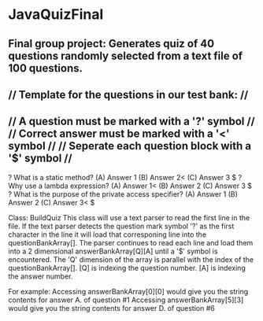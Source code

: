 # JavaQuizFinal
Final group project: Generates quiz of 40 questions randomly selected from a text file of 100 questions.
-----------------------------------------------------
// Template for the questions in our test bank:    //
-----------------------------------------------------
// A question must be marked with a '?' symbol     //
// Correct answer must be marked with a '<' symbol //
// Seperate each question block with a '$' symbol  //
-----------------------------------------------------
? What is a static method?
(A) Answer 1
(B) Answer 2<
(C) Answer 3
$
? Why use a lambda expression?
(A) Answer 1<
(B) Answer 2
(C) Answer 3
$
? What is the purpose of the private access specifier?
(A) Answer 1
(B) Answer 2
(C) Answer 3<
$

Class: BuildQuiz
   This class will use a text parser to read the first line in the file. If the text parser detects the question
mark symbol '?' as the first character in the line it will load that corresponing line into the questionBankArray[].
   The parser continues to read each line and load them into a 2 dimensional answerBankArray[Q][A] until a '$' symbol is          encountered. The 'Q' dimension of the array is parallel with the index of the questionBankArray[].
[Q] is indexing the question number.
[A] is indexing the answer number.

For example:
Accessing answerBankArray[0][0] would give you the string contents for answer A. of question #1
Accessing answerBankArray[5][3] would give you the string contents for answer D. of question #6
